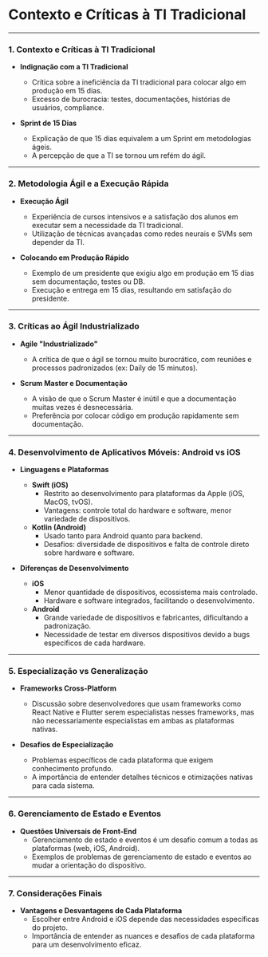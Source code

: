 # Contexto e Críticas à TI Tradicional

---

### **1. Contexto e Críticas à TI Tradicional**

- **Indignação com a TI Tradicional**

  - Crítica sobre a ineficiência da TI tradicional para colocar algo em produção em 15 dias.
  - Excesso de burocracia: testes, documentações, histórias de usuários, compliance.

- **Sprint de 15 Dias**
  - Explicação de que 15 dias equivalem a um Sprint em metodologias ágeis.
  - A percepção de que a TI se tornou um refém do ágil.

---

### **2. Metodologia Ágil e a Execução Rápida**

- **Execução Ágil**

  - Experiência de cursos intensivos e a satisfação dos alunos em executar sem a necessidade da TI tradicional.
  - Utilização de técnicas avançadas como redes neurais e SVMs sem depender da TI.

- **Colocando em Produção Rápido**
  - Exemplo de um presidente que exigiu algo em produção em 15 dias sem documentação, testes ou DB.
  - Execução e entrega em 15 dias, resultando em satisfação do presidente.

---

### **3. Críticas ao Ágil Industrializado**

- **Agile "Industrializado"**

  - A crítica de que o ágil se tornou muito burocrático, com reuniões e processos padronizados (ex: Daily de 15 minutos).

- **Scrum Master e Documentação**
  - A visão de que o Scrum Master é inútil e que a documentação muitas vezes é desnecessária.
  - Preferência por colocar código em produção rapidamente sem documentação.

---

### **4. Desenvolvimento de Aplicativos Móveis: Android vs iOS**

- **Linguagens e Plataformas**

  - **Swift (iOS)**
    - Restrito ao desenvolvimento para plataformas da Apple (iOS, MacOS, tvOS).
    - Vantagens: controle total do hardware e software, menor variedade de dispositivos.
  - **Kotlin (Android)**
    - Usado tanto para Android quanto para backend.
    - Desafios: diversidade de dispositivos e falta de controle direto sobre hardware e software.

- **Diferenças de Desenvolvimento**
  - **iOS**
    - Menor quantidade de dispositivos, ecossistema mais controlado.
    - Hardware e software integrados, facilitando o desenvolvimento.
  - **Android**
    - Grande variedade de dispositivos e fabricantes, dificultando a padronização.
    - Necessidade de testar em diversos dispositivos devido a bugs específicos de cada hardware.

---

### **5. Especialização vs Generalização**

- **Frameworks Cross-Platform**

  - Discussão sobre desenvolvedores que usam frameworks como React Native e Flutter serem especialistas nesses frameworks, mas não necessariamente especialistas em ambas as plataformas nativas.

- **Desafios de Especialização**
  - Problemas específicos de cada plataforma que exigem conhecimento profundo.
  - A importância de entender detalhes técnicos e otimizações nativas para cada sistema.

---

### **6. Gerenciamento de Estado e Eventos**

- **Questões Universais de Front-End**
  - Gerenciamento de estado e eventos é um desafio comum a todas as plataformas (web, iOS, Android).
  - Exemplos de problemas de gerenciamento de estado e eventos ao mudar a orientação do dispositivo.

---

### **7. Considerações Finais**

- **Vantagens e Desvantagens de Cada Plataforma**
  - Escolher entre Android e iOS depende das necessidades específicas do projeto.
  - Importância de entender as nuances e desafios de cada plataforma para um desenvolvimento eficaz.
